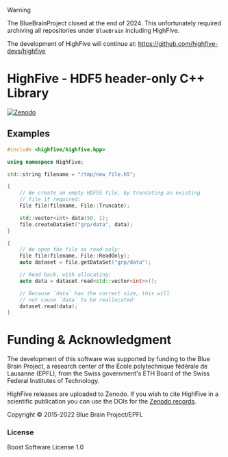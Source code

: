 > [!WARNING]
> The BlueBrainProject closed at the end of 2024. This unfortunately required
> archiving all repositories under `BlueBrain` including HighFive.
>
> The development of HighFive will continue at:
>   https://github.com/highfive-devs/highfive


# HighFive - HDF5 header-only C++ Library

[![Zenodo](https://zenodo.org/badge/47755262.svg)](https://zenodo.org/doi/10.5281/zenodo.10679422)

## Examples

```c++
#include <highfive/highfive.hpp>

using namespace HighFive;

std::string filename = "/tmp/new_file.h5";

{
    // We create an empty HDF55 file, by truncating an existing
    // file if required:
    File file(filename, File::Truncate);

    std::vector<int> data(50, 1);
    file.createDataSet("grp/data", data);
}

{
    // We open the file as read-only:
    File file(filename, File::ReadOnly);
    auto dataset = file.getDataSet("grp/data");

    // Read back, with allocating:
    auto data = dataset.read<std::vector<int>>();

    // Because `data` has the correct size, this will
    // not cause `data` to be reallocated:
    dataset.read(data);
}
```

# Funding & Acknowledgment
 
The development of this software was supported by funding to the Blue Brain Project, a research center of the École polytechnique fédérale de Lausanne (EPFL), from the Swiss government's ETH Board of the Swiss Federal Institutes of Technology.

HighFive releases are uploaded to Zenodo. If you wish to cite HighFive in a
scientific publication you can use the DOIs for the
[Zenodo records](https://zenodo.org/doi/10.5281/zenodo.10679422).
 
Copyright © 2015-2022 Blue Brain Project/EPFL


### License

Boost Software License 1.0
